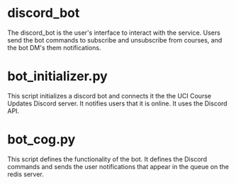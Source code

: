 # discord_bot
The discord_bot is the user's interface to interact with the service. Users send the bot commands to subscribe and unsubscribe from courses, and the bot DM's them notifications.

# bot_initializer.py
This script initializes a discord bot and connects it the the UCI Course Updates Discord server. It notifies users that it is online. It uses the Discord API.

# bot_cog.py
This script defines the functionality of the bot. It defines the Discord commands and sends the user notifications that appear in the queue on the redis server.